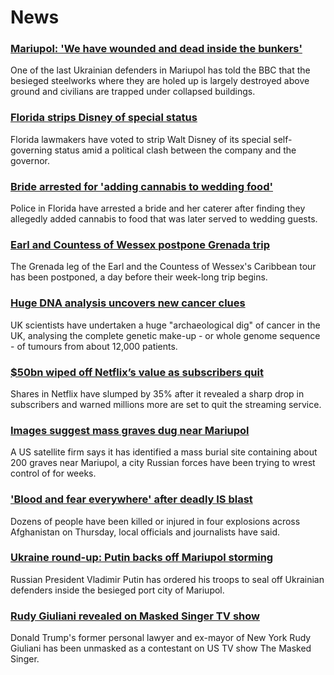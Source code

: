 # News
### [Mariupol: 'We have wounded and dead inside the bunkers'](https://www.bbc.com/news/world-europe-61183062)
One of the last Ukrainian defenders in Mariupol has told the BBC that the besieged steelworks where they are holed up is largely destroyed above ground and civilians are trapped under collapsed buildings.
### [Florida strips Disney of special status](https://www.bbc.com/news/world-us-canada-61179262)
Florida lawmakers have voted to strip Walt Disney of its special self-governing status amid a political clash between the company and the governor.
### [Bride arrested for 'adding cannabis to wedding food'](https://www.bbc.com/news/world-us-canada-61181606)
Police in Florida have arrested a bride and her caterer after finding they allegedly added cannabis to food that was later served to wedding guests. 
### [Earl and Countess of Wessex postpone Grenada trip](https://www.bbc.com/news/uk-61183853)
The Grenada leg of the Earl and the Countess of Wessex's Caribbean tour has been postponed, a day before their week-long trip begins.
### [Huge DNA analysis uncovers new cancer clues](https://www.bbc.com/news/health-61177584)
UK scientists have undertaken a huge "archaeological dig" of cancer in the UK, analysing the complete genetic make-up - or whole genome sequence - of tumours from about 12,000 patients.
### [$50bn wiped off Netflix’s value as subscribers quit](https://www.bbc.com/news/business-61173561)
Shares in Netflix have slumped by 35% after it revealed a sharp drop in subscribers and warned millions more are set to quit the streaming service. 
### [Images suggest mass graves dug near Mariupol](https://www.bbc.com/news/world-europe-61183056)
A US satellite firm says it has identified a mass burial site containing about 200 graves near Mariupol, a city Russian forces have been trying to wrest control of for weeks.
### ['Blood and fear everywhere' after deadly IS blast](https://www.bbc.com/news/world-asia-61174991)
Dozens of people have been killed or injured in four explosions across Afghanistan on Thursday, local officials and journalists have said. 
### [Ukraine round-up: Putin backs off Mariupol storming](https://www.bbc.com/news/world-europe-61179734)
Russian President Vladimir Putin has ordered his troops to seal off Ukrainian defenders inside the besieged port city of Mariupol.
### [Rudy Giuliani revealed on Masked Singer TV show](https://www.bbc.com/news/entertainment-arts-61173811)
Donald Trump's former personal lawyer and ex-mayor of New York Rudy Giuliani has been unmasked as a contestant on US TV show The Masked Singer.
